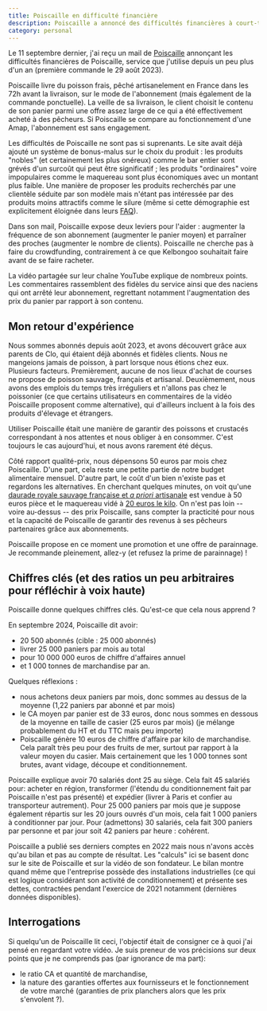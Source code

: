 ```yaml
---
title: Poiscaille en difficulté financière
description: Poiscaille a annoncé des difficultés financières à court-terme.
category: personal
---
```


Le 11 septembre dernier, j'ai reçu un mail de [Poiscaille](https://www.poiscaille.fr) annonçant les difficultés financières de Poiscaille, service que j'utilise depuis un peu plus d'un an (première commande le 29 août 2023).

Poiscaille livre du poisson frais, pêché artisanelement en France dans les 72h avant la livraison, sur le mode de l'abonnement (mais également de la commande ponctuelle). La veille de sa livraison, le client choisit le contenu de son panier parmi une offre assez large de ce qui a été effectivement acheté à des pêcheurs. Si Poiscaille se compare au fonctionnement d'une Amap, l'abonnement est sans engagement.

Les difficultés de Poiscaille ne sont pas si suprenants. Le site avait déjà ajouté un système de bonus-malus sur le choix du produit : les produits "nobles" (et certainement les plus onéreux) comme le bar entier sont grévés d'un surcoût qui peut être significatif ; les produits "ordinaires" voire impopulaires comme le maquereau sont plus économiques avec un montant plus faible. Une manière de proposer les produits recherchés par une clientèle séduite par son modèle mais n'étant pas intéressée par des produits moins attractifs comme le silure (même si cette démographie est explicitement éloignée dans leurs [FAQ](https://poiscaille.zendesk.com/hc/fr/articles/6890542049053-Je-souhaite-acheter-uniquement-du-bar-des-daurades-royales-et-du-homard-pourquoi-je-ne-suis-pas-au-bon-endroit)).

Dans son mail, Poiscaille expose deux leviers pour l'aider : augmenter la fréquence de son abonnement (augmenter le panier moyen) et parraîner des proches (augmenter le nombre de clients). Poiscaille ne cherche pas à faire du crowdfunding, contrairement à ce que Kelbongoo souhaitait faire avant de se faire racheter.

La vidéo partagée sur leur chaîne YouTube explique de nombreux points. Les commentaires rassemblent des fidèles du service ainsi que des naciens qui ont arrêté leur abonnement, regrettant notamment l'augmentation des prix du panier par rapport à son contenu.

## Mon retour d'expérience

Nous sommes abonnés depuis août 2023, et avons découvert grâce aux parents de Clo, qui étaient déjà abonnés et fidèles clients. Nous ne mangeions jamais de poisson, à part lorsque nous étions chez eux. Plusieurs facteurs. Premièrement, aucune de nos lieux d'achat de courses ne propose de poisson sauvage, français et artisanal. Deuxièmement, nous avons des emplois du temps très irréguliers et n'allons pas chez le poissonier (ce que certains utilisateurs en commentaires de la vidéo Poiscaille proposent comme alternative), qui d'ailleurs incluent à la fois des produits d'élevage et étrangers.

Utiliser Poiscaille était une manière de garantir des poissons et crustacés correspondant à nos attentes et nous obliger à en consommer. C'est toujours le cas aujourd'hui, et nous avons rarement été déçus.

Côté rapport qualité-prix, nous dépensons 50 euros par mois chez Poiscaille. D'une part, cela reste une petite partie de notre budget alimentaire mensuel. D'autre part, le coût d'un bien n'existe pas et regardons les alternatives. En cherchant quelques minutes, on voit qu'une [daurade royale sauvage française et _a priori_ artisanale](https://www.ventetmaree.fr/DAURADE-ROYALE-DE-LIGNE-p290796205) est vendue à 50 euros pièce et le maquereau vidé à [20 euros le kilo](https://www.ventetmaree.fr/MAQUEREAU-p296612862). On n'est pas loin -- voire au-dessus -- des prix Poiscaille, sans compter la practicité pour nous et la capacité de Poiscaille de garantir des revenus à ses pêcheurs partenaires grâce aux abonnements.

Poiscaille propose en ce moment une promotion et une offre de parainnage. Je recommande pleinement, allez-y (et refusez la prime de parainnage) !

## Chiffres clés (et des ratios un peu arbitraires pour réfléchir à voix haute)

Poiscaille donne quelques chiffres clés. Qu'est-ce que cela nous apprend ?

En septembre 2024, Poiscaille dit avoir:
- 20 500 abonnés (cible : 25 000 abonnés)
- livrer 25 000 paniers par mois au total
- pour 10 000 000 euros de chiffre d'affaires annuel
- et 1 000 tonnes de marchandise par an.

Quelques réflexions :
- nous achetons deux paniers par mois, donc sommes au dessus de la moyenne (1,22 paniers par abonné et par mois)
- le CA moyen par panier est de 33 euros, donc nous sommes en dessous de la moyenne en taille de casier (25 euros par mois) (je mélange probablement du HT et du TTC mais peu importe)
- Poiscaille génère 10 euros de chiffre d'affaire par kilo de marchandise. Cela paraît très peu pour des fruits de mer, surtout par rapport à la valeur moyen du casier. Mais certainement que les 1 000 tonnes sont brutes, avant vidage, découpe et conditionnement.

Poiscaille explique avoir 70 salariés dont 25 au siège. Cela fait 45 salariés pour: acheter en région, transformer (l'étendu du conditionnement fait par Poiscaille n'est pas présenté) et expédier (livrer à Paris et confier au transporteur autrement). Pour 25 000 paniers par mois que je suppose également répartis sur les 20 jours ouvrés d'un mois, cela fait 1 000 paniers à conditionner par jour. Pour (admettons) 30 salariés, cela fait 300 paniers par personne et par jour soit 42 paniers par heure : cohérent.

Poiscaille a publié ses derniers comptes en 2022 mais nous n'avons accès qu'au bilan et pas au compte de résultat. Les "calculs" ici se basent donc sur le site de Poiscaille et sur la vidéo de son fondateur. Le bilan montre quand même que l'entreprise possède des installations industrielles (ce qui est logique considérant son activité de conditionnement) et présente ses dettes, contractées pendant l'exercice de 2021 notamment (dernières données disponibles).

## Interrogations

Si quelqu'un de Poiscaille lit ceci, l'objectif était de consigner ce à quoi j'ai pensé en regardant votre vidéo. Je suis preneur de vos précisions sur deux points que je ne comprends pas (par ignorance de ma part):
- le ratio CA et quantité de marchandise,
- la nature des garanties offertes aux fournisseurs et le fonctionnement de votre marché (garanties de prix planchers alors que les prix s'envolent ?).
